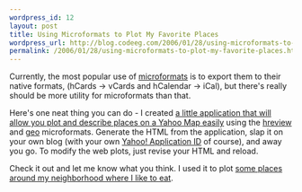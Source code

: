 ```yaml
--- 
wordpress_id: 12
layout: post
title: Using Microformats to Plot My Favorite Places
wordpress_url: http://blog.codeeg.com/2006/01/28/using-microformats-to-plot-my-favorite-places/
permalink: /2006/01/28/using-microformats-to-plot-my-favorite-places.html
---
```

Currently, the most popular use of <a title="Learn about microformats" href="http://microformats.org">microformats</a> is to export them to their native formats, (hCards -&gt; vCards and hCalendar -&gt; iCal), but there's really should be more utility for microformats than that.

Here's one neat thing you can do - I created <a title="MyPlaces Application" href="http://myplaces.codeeg.com/">a little application that will allow you plot and describe places on a Yahoo Map easily</a> using the <a title="hreview specification" href="http://www.microformats.org/wiki/hreview">hreview</a> and <a title="geo specification" href="http://www.microformats.org/wiki/geo">geo</a> microformats. Generate the HTML from the application, slap it on your own blog (with your own <a title="Get an Yahoo! Application ID" href="http://api.search.yahoo.com/webservices/register_application">Yahoo! Application ID</a> of course), and away you go.  To modify the web plots, just revise your HTML and reload.

Check it out and let me know what you think.  I used it to plot <a title="My About Page" href="http://blog.codeeg.com/about">some places around my neighborhood where I like to eat</a>.
